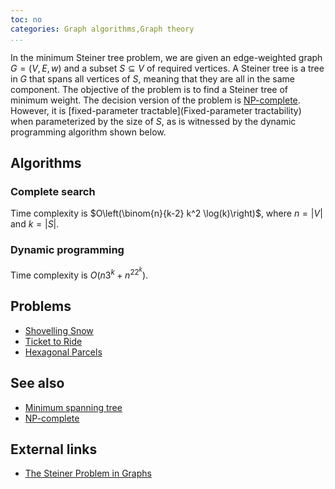 ```yaml
---
toc: no
categories: Graph algorithms,Graph theory
...
```


In the minimum Steiner tree problem, we are given an edge-weighted graph $G = (V, E, w)$ and a subset $S \subseteq V$ of required vertices. A Steiner tree is a tree in $G$ that spans all vertices of $S$, meaning that they are all in the same component. The objective of the problem is to find a Steiner tree of minimum weight. The decision version of the problem is [NP-complete](NP-completeness). However, it is [fixed-parameter tractable](Fixed-parameter tractability) when parameterized by the size of $S$, as is witnessed by the dynamic programming algorithm shown below.

## Algorithms

### Complete search
Time complexity is $O\left(\binom{n}{k-2} k^2 \log(k)\right)$, where $n=|V|$ and $k=|S|$.

### Dynamic programming
Time complexity is $O(n3^k + n^22^k)$.


## Problems
* [Shovelling Snow](https://open.kattis.com/problems/shovelling)
* [Ticket to Ride](http://www.csc.kth.se/contest/nwerc/2006/problems/nwerc06.pdf)
* [Hexagonal Parcels](http://contest.felk.cvut.cz/07cerc/solved/h/)

## See also
* [Minimum spanning tree]()
* [NP-complete]()

## External links
* [The Steiner Problem in Graphs](http://sci-hub.cc/10.1002/net.3230010302)

